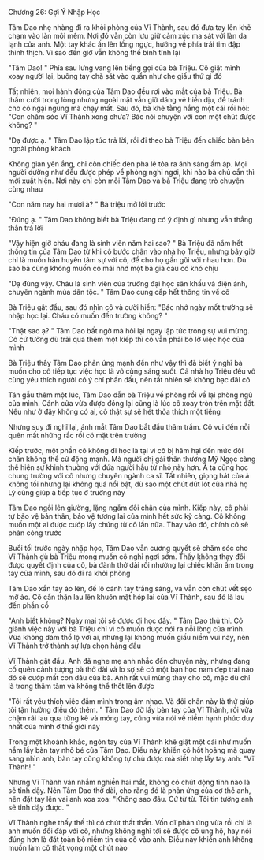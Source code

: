 




Chương 26: Gợi Ý Nhập Học

Tâm Dao nhẹ nhàng đi ra khỏi phòng của Vĩ Thành, sau đó đưa tay lên khẽ chạm vào làn môi mềm. Nơi đó vẫn còn lưu giữ cảm xúc ma sát với làn da lạnh của anh. Một tay khác ấn lên lồng ngực, hướng về phía trái tim đập thình thịch. Vì sao đến giờ vẫn không thể bình tĩnh lại

"Tâm Dao! " Phía sau lưng vang lên tiếng gọi của bà Triệu. Cô giật mình xoay người lại, buông tay chà sát vào quần như che giấu thứ gì đó

Tất nhiên, mọi hành động của Tâm Dao đều rơi vào mắt của bà Triệu. Bà thầm cười trong lòng nhưng ngoài mặt vẫn giữ dáng vẻ hiền dịu, để tránh cho cô ngại ngùng mà chạy mất. Sau đó, bà khẽ tằng hắng một cái rồi hỏi: "Con chăm sóc Vĩ Thành xong chưa? Bác nói chuyện với con một chút được không? "

"Dạ được ạ. " Tâm Dao lập tức trả lời, rồi đi theo bà Triệu đến chiếc bàn bên ngoài phòng khách

Không gian yên ắng, chỉ còn chiếc đèn pha lê tỏa ra ánh sáng ấm áp. Mọi người dường như đều được phép về phòng nghỉ ngơi, khi nào bà chủ cần thì mới xuất hiện. Nơi này chỉ còn mỗi Tâm Dao và bà Triệu đang trò chuyện cùng nhau

"Con năm nay hai mươi à? " Bà triệu mở lời trước

"Đúng ạ. " Tâm Dao không biết bà Triệu đang có ý định gì nhưng vẫn thẳng thắn trả lời

"Vậy hiện giờ cháu đang là sinh viên năm hai sao? " Bà Triệu đã nắm hết thông tin của Tâm Dao từ khi cô bước chân vào nhà họ Triệu, nhưng bây giờ chỉ là muốn hàn huyên tâm sự với cô, để cho họ gần gũi với nhau hơn. Dù sao bà cũng không muốn cô mãi nhớ một bà già cau có khó chịu

"Dạ đúng vậy. Cháu là sinh viên của trường đại học sân khấu và điện ảnh, chuyên ngành múa dân tộc. " Tâm Dao cung cấp hết thông tin về cô

Bà Triệu gật đầu, sau đó nhìn cô và cười hiền: "Bác nhớ ngày mốt trường sẽ nhập học lại. Cháu có muốn đến trường không? "

"Thật sao ạ? " Tâm Dao bất ngờ mà hỏi lại ngay lập tức trong sự vui mừng. Cô cứ tưởng dù trải qua thêm một kiếp thì cô vẫn phải bỏ lỡ việc học của mình

Bà Triệu thấy Tâm Dao phản ứng mạnh đến như vậy thì đã biết ý nghĩ bà muốn cho cô tiếp tục việc học là vô cùng sáng suốt. Cả nhà họ Triệu đều vô cùng yêu thích người có ý chí phấn đấu, nên tất nhiên sẽ không bạc đãi cô

Tán gẫu thêm một lúc, Tâm Dao dẫn bà Triệu về phòng rồi về lại phòng ngủ của mình. Cánh cửa vừa được đóng lại cũng là lúc cô xoay tròn trên mặt đất. Nếu như ở đây không có ai, cô thật sự sẽ hét thỏa thích một tiếng


Nhưng suy đi nghĩ lại, ánh mắt Tâm Dao bắt đầu thâm trầm. Cô vui đến nỗi quên mất những rắc rối có mặt trên trường

Kiếp trước, một phần cô không đi học là tại vì cô bị hãm hại đến mức đôi chân không thể cử động mạnh. Mà người chị gái thân thương Mỹ Ngọc càng thể hiện sự khinh thường với đứa người hầu từ nhỏ này hơn. Ả ta cũng học chung trường với cô nhưng chuyên ngành ca sĩ. Tất nhiên, giọng hát của ả không tồi nhưng lại không quá nổi bật, dù sao một chút đút lót của nhà họ Lý cũng giúp ả tiếp tục ở trường này

Tâm Dao ngồi lên giường, lặng ngắm đôi chân của mình. Kiếp này, cô phải tự bảo vệ bản thân, bảo vệ tương lai của mình hết sức kỹ càng. Cô không muốn một ai được cướp lấy chúng từ cô lần nữa. Thay vào đó, chính cô sẽ phản công trước


Buổi tối trước ngày nhập học, Tâm Dao vẫn cương quyết sẽ chăm sóc cho Vĩ Thành dù bà Triệu mong muốn cô nghỉ ngơi sớm. Thấy không thay đổi được quyết định của cô, bà đành thở dài rồi nhường lại chiếc khăn ấm trong tay của mình, sau đó đi ra khỏi phòng

Tâm Dao xắn tay áo lên, để lộ cánh tay trắng sáng, và vẫn còn chút vết sẹo mờ ảo. Cô cẩn thận lau lên khuôn mặt hóp lại của Vĩ Thành, sau đó là lau đến phần cổ

"Anh biết không? Ngày mai tôi sẽ được đi học đấy. " Tâm Dao thủ thỉ. Cô giành việc này với bà Triệu chỉ vì cô muốn được nói ra nỗi lòng của mình. Vừa không dám thổ lộ với ai, nhưng lại không muốn giấu niềm vui này, nên Vĩ Thành trở thành sự lựa chọn hàng đầu

Vĩ Thành gật đầu. Anh đã nghe mẹ anh nhắc đến chuyện này, nhưng đang cố quên cảnh tượng bà thở dài và lo sợ sẽ có một bạn học nam đẹp trai nào đó sẽ cướp mất con dâu của bà. Anh rất vui mừng thay cho cô, mặc dù chỉ là trong thâm tâm và không thể thốt lên được

"Tôi rất yêu thích việc đắm mình trong âm nhạc. Và đôi chân này là thứ giúp tôi tận hưởng điều đó thêm. " Tâm Dao đỡ lấy bàn tay của Vĩ Thành, rồi vừa chậm rãi lau qua từng kẽ và móng tay, cũng vừa nói về niềm hạnh phúc duy nhất của mình ở thế giới này

Trong một khoảnh khắc, ngón tay của Vĩ Thành khẽ giật một cái như muốn nắm lấy bàn tay nhỏ bé của Tâm Dao. Điều này khiến cô hốt hoảng mà quay sang nhìn anh, bàn tay cũng không tự chủ được mà siết nhẹ lấy tay anh: "Vĩ Thành! "

Nhưng Vĩ Thành vân nhắm nghiền hai mắt, không có chút động tĩnh nào là sẽ tỉnh dậy. Nên Tâm Dao thở dài, cho rằng đó là phản ứng của cơ thể anh, nên đặt tay lên vai anh xoa xoa: "Không sao đâu. Cứ từ từ. Tôi tin tưởng anh sẽ tỉnh dậy được. "

Vĩ Thành nghe thấy thế thì có chút thất thần. Vốn dĩ phản ứng vừa rồi chỉ là anh muốn đối đáp với cô, nhưng không nghĩ tới sẽ được cô ủng hộ, hay nói đúng hơn là đặt toàn bộ niềm tin của cô vào anh. Điều này khiến anh không muốn làm cô thất vọng một chút nào




